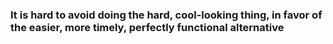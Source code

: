 ### It is hard to avoid doing the hard, cool-looking thing, in favor of the easier, more timely, perfectly functional alternative
